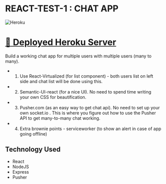 # REACT-TEST-1 : **CHAT APP**

![Heroku](https://heroku-badge.herokuapp.com/?app=fast-bastion-68939)

# [🚀 Deployed Heroku Server](https://fast-bastion-68939.herokuapp.com/)

Build a working chat app for multiple users with multiple users (many to many).
 
- 1. Use React-Virtualized (for list component) - both users list on left side and chat list will be done using this.
- 2. Semantic-UI-react (for a nice UI). No need to spend time writing your own CSS for beautification.
- 3. Pusher.com (as an easy way to get chat api). No need to set up your own socket.io . This is where you figure out how to use the Pusher API to get many-to-many chat working.
- 4. Extra brownie points - serviceworker (to show an alert in case  of app going offline)

## **Technology Used**
- React
- NodeJS
- Express
- Pusher
